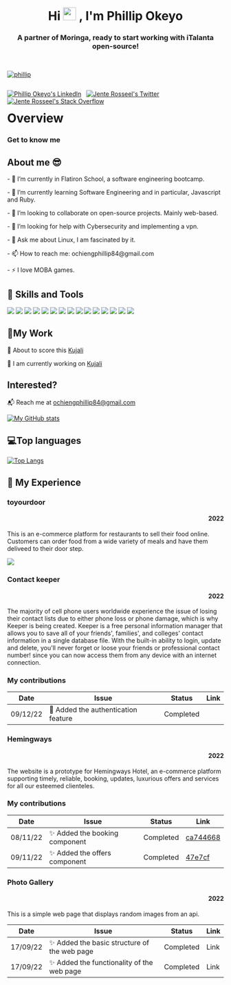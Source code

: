<!-- 
  Welcome to iTalanta Open Source!
  This repository will act as your home repo for the iTalanta/Moringa open source intern/externship.

  Please fork and update this portfolio page to fit your profile.
-->

<!-- 
  -- SECTION: INTRODUCTION
  -- 
  -->

<h1 align="center">Hi <img src="https://raw.githubusercontent.com/MartinHeinz/MartinHeinz/master/wave.gif" width="30px"> , I'm Phillip Okeyo</h1>
<!-- TODO: Replace with your intro text -->
<!-- Example: Just graduated from Moringa, readyc  to start my first internship experience! -->
<h3 align="center">A partner of Moringa, ready to start working with iTalanta open-source!</h3>

<br/>

<p align="left"> <a href="https://github.com/pronepoet/github-profile-trophy"><img src="https://github-profile-trophy.vercel.app/?username=pronepoet" alt="phillip" /></a> </p>

<!-- SOCIALS. TODO: SWAP OUT YOUR URL AND NAME. -->
<p align="left" style="float: left;"> 
  <!-- LinkedIn -->
  <a href="https://www.linkedin.com/in/phillip-ochieng-062922114/" target="blank"><img src="https://img.shields.io/badge/LinkedIn-0077B5?style=for-the-badge&logo=linkedin&logoColor=white" alt="Phillip Okeyo's LinkedIn" /></a> 
  <span>&nbsp;</span>
  <!-- Twitter -->
  <a href="https://twitter.com/Ochieng5Phillip" target="blank"><img src="https://img.shields.io/badge/Twitter-1DA1F2?style=for-the-badge&logo=twitter&logoColor=white" alt="Jente Rosseel's Twitter" /></a> 
  <span>&nbsp;</span>
  <!-- Stack overflow -->
  <a href="https://stackoverflow.com/users/12325267/phillip" target="blank"><img src="https://img.shields.io/badge/stack%20overflow-FE7A16?logo=stack-overflow&logoColor=white&style=for-the-badge" alt="Jente Rosseel's Stack Overflow" /></a> 

  <!-- Other badges -->
  <!-- 
  <a href="https://stackoverflow.com/users/jente-rosseel" target="blank"><img src="https://img.shields.io/badge/stack%20overflow-FE7A16?logo=stack-overflow&logoColor=white&style=for-the-badge" alt="Jente Rosseel's Stack Overflow" /></a>  -->
</p>

<br/>


<!-- 
  -- SECTION: OVERVIEW
  -- 
  -->

<h1>Overview</h1>

### Get to know me

<h2>About me 😎</h2>
<p>- 🔭 I’m currently in Flatiron School, a software engineering bootcamp.</p>
<p>- 🌱 I’m currently learning Software Engineering and in particular, Javascript and Ruby.</p>
<p>- 👯 I’m looking to collaborate on open-source projects. Mainly web-based.</p>
<p>- 🤔 I’m looking for help with Cybersecurity and implementing a vpn.</p>
<p>- 💬 Ask me about Linux, I am fascinated by it.</p>
<p>- 📫 How to reach me: ochiengphillip84@gmail.com</p>
<p>- ⚡ I love MOBA games.</p>

<h2> 💼 Skills and Tools</h2>

<p>
<!--   these are the icons -->
<a href="https://developer.mozilla.org/en-US/docs/Web/Javascript" target="_blank"><img src="https://img.icons8.com/color/48/000000/javascript.png"></a>
<a href="https://www.w3/org.html" target="_blank"><img src="https://img.icons8.com/color/48/000000/html-5.png"></a>
<a href="https://www.w3schools.com/css/" target="_blank"><img src="https://img.icons8.com/color/48/000000/css3.png"></a>
<a href="https://getbootstrap.com" target="_blank"><img src="https://img.icons8.com/color/48/000000/bootstrap.png"></a>
<a href="https://www.typescriptlang.org/" target="_blank"><img src="https://img.icons8.com/color/48/000000/typescript.png"></a>
<a href="https://ubuntu.com/" target="_blank"><img src="https://img.icons8.com/color/48/000000/ubuntu"></a>
<a href="https://git-scm.com/" target="_blank"><img src="https://img.icons8.com/color/48/000000/git.png"></a>
<a href="https://www.npmjs.com" target="_blank"><img src="https://img.icons8.com/color/48/000000/npm"></a>
<a href="https://git-scm.com/" target="_blank"><img src="https://img.icons8.com/color/48/000000/console.png"></a>
<a href="https://figma.com/" target="_blank"><img src="https://img.icons8.com/color/48/000000/figma.png"></a>
<a href="https://github.com/" target="_blank"><img src="https://img.icons8.com/color/48/000000/github.png"></a>
<a href="https://www.ruby-lang.org/" target="_blank"><img src="https://img.icons8.com/color/1x/ruby-programming-language.png"></a>
<a href="https://reactjs.org/" target="_blank"><img src="https://img.icons8.com/office/1x/react.png"></a>
<a href="https://www.w3schools.com/sql/" target="_blank"><img src="https://img.icons8.com/external-soft-fill-juicy-fish/1x/external-sql-coding-and-development-soft-fill-soft-fill-juicy-fish.png"></a>
 <a href="https://angular.io/" target="_blank"><img src="https://img.icons8.com/color/1x/angularjs.png"></a>
 

</p>

## 📝My Work
<p>🤝 About to score this <a href="https://github.com/pronepoet/kujali">Kujali</a> </p>
<p>🔭 I am currently working on <a href="https://github.com/pronepoet/kujali">Kujali</a></p>


## Interested?
📬 Reach me at [ochiengphillip84@gmail.com](ochiengphillip84@gmail.com)



[![My GitHub stats](https://github-readme-stats.vercel.app/api?username=pronepoet&count_private=true&show_icons=true&theme=moltack)](https://github.com/anuraghazra/github-readme-stats)

 ## 💻Top languages
<!-- top languages -->
[![Top Langs](https://github-readme-stats.vercel.app/api/top-langs/?username=pronepoet&theme=moltack)](https://github.com/anuraghazra/github-readme-stats)


<h2>📌 My Experience</h2>

<!-- hapa ni place ya readme cards -->
<h3>toyourdoor</h3>
<h4  style="text-align: right">2022</h4>
<p>This is an e-commerce platform for restaurants to sell their food online. Customers can order food from a wide variety of meals and have them deliveed to their door step.</p>
<a href="https://github.com/chelahcynthia/to-your-door">
  <img align="center" src="https://github-readme-stats.vercel.app/api/pin/?username=chelahcynthia&repo=to-your-door&theme=moltack" />
</a>

<h3>Contact keeper</h3>
<h4  style="text-align: right">2022</h4>
<p>The majority of cell phone users worldwide experience the issue of losing their contact lists due to either phone loss or phone damage, which is why Keeper is being created. Keeper is a free personal information manager that allows you to save all of your friends', families', and colleges' contact information in a single database file. With the built-in ability to login, update and delete, you'll never forget or loose your friends or professional contact number! since you can now access them from any device with an internet connection.</p>
<h3> My contributions </h3>

| Date     	| Issue 	| Status 	| Link 	|
|----------	|-------	|--------	|------	|
| 09/12/22 	| 🏇 Added the authentication feature| Completed |



<h3>Hemingways</h3>
<h4  style="text-align: right">2022</h4>
<p>The website is a prototype for Hemingways Hotel, an e-commerce platform supporting timely, reliable, booking, updates, luxurious offers and services for all our esteemed clienteles.</p>
<h3> My contributions </h3>

| Date     	| Issue 	| Status 	| Link 	|
|----------	|-------	|--------	|------	|
| 08/11/22 	| ✨ Added the booking component| Completed | [ca744668](https://github.com/rickymurithi/hemingways-f/commit/ca7446887efe4fd8dc9a876d4ad199b1814494f1) |
| 09/11/22 	| ✨ Added the offers component| Completed | [47e7cf](https://github.com/rickymurithi/hemingwaysf/commit/47e7fcfb00965ad869768b65d89f806ac2c59531) |


<h3>Photo Gallery</h3>
<h4  style="text-align: right">2022</h4>
<p>This is a simple web page that displays random images from an api.</p>

| Date     	| Issue 	| Status 	| Link 	|
|----------	|-------	|--------	|------	|
| 17/09/22 	| ✨ Added the basic structure of the web page | Completed | Link |
| 17/09/22 	| ✨ Added the functionality of the web page| Completed | Link |



